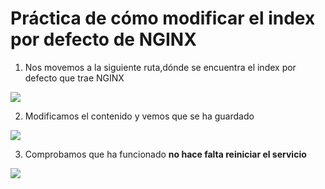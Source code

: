 # Práctica de cómo modificar el index por defecto de NGINX

1. Nos movemos a la siguiente ruta,dónde se encuentra el index por defecto que trae NGINX

![](https://github.com/jesusromero92/NGINX/blob/main/Fotos/Indice/3.5.png)

2. Modificamos el contenido y vemos que se ha guardado

![](https://github.com/jesusromero92/NGINX/blob/main/Fotos/Indice/4.png)

3. Comprobamos que ha funcionado **no hace falta reiniciar el servicio** 

![](https://github.com/jesusromero92/NGINX/blob/main/Fotos/4.1.png)
